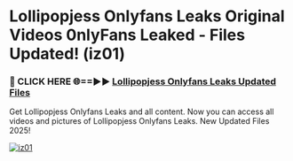 # Lollipopjess Onlyfans Leaks Original Videos 0nlyFans Leaked - Files Updated! (iz01)

<h3>🔴 CLICK HERE 🌐==►► <a href="https://tinyurl.com/2wckxsce" rel="nofollow">Lollipopjess Onlyfans Leaks Updated Files</a></h3>

Get Lollipopjess Onlyfans Leaks and all content. Now you can access all videos and pictures of Lollipopjess Onlyfans Leaks. New Updated Files 2025!

[![iz01](https://i.imgur.com/AFduVYN.gif)](https://tinyurl.com/2wckxsce)

